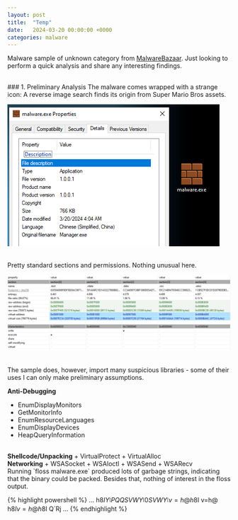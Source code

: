 ```yaml
---
layout: post
title:  "Temp"
date:   2024-03-20 00:00:00 +0000
categories: malware
---
```


Malware sample of unknown category from [MalwareBazaar](https://bazaar.abuse.ch/sample/5b30c309cd996a6ab8c1e2aad4e0d47a566f1cb8859677ac90f1253336451dd1). Just looking to perform a quick analysis and share any interesting findings.

<br>
### 1. Preliminary Analysis
The malware comes wrapped with a strange icon: A reverse image search finds its origin from Super Mario Bros assets.

![icon](/assets/post_assets/temp/icon.png)

<br>
Pretty standard sections and permissions. Nothing unusual here.

![sections](/assets/post_assets/temp/sections.png)

<br>
The sample does, however, import many suspicious libraries - some of their uses I can only make preliminary assumptions.

<b>Anti-Debugging</b>
+ EnumDisplayMonitors
+ GetMonitorInfo
+ EnumResourceLanguages
+ EnumDisplayDevices
+ HeapQueryInformation

<br>
<b>Shellcode/Unpacking</b>
+ VirtualProtect
+ VirtualAlloc

<br>
<b>Networking</b>
+ WSASocket
+ WSAloctl
+ WSASend
+ WSARecv

<br>
Running `floss malware.exe` produced lots of garbage strings, indicating that the binary could be packed. Besides that, nothing of interest in the floss output.

{% highlight powershell %}
...
h8$I
Y_^[
PQQSVW
Y_^[
0SVW
Y_^[
v=h@
h8$I
v=h@
h8$I
v=h@
h8$I
Q`Rj
...
{% endhighlight %}


